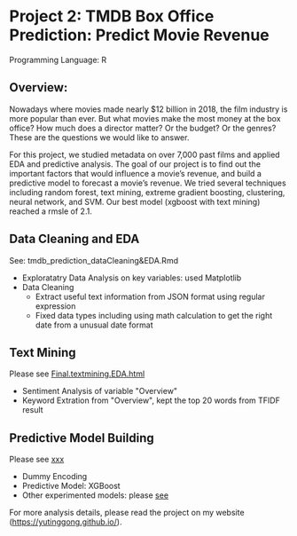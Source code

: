 # Project 2: TMDB Box Office Prediction: Predict Movie Revenue
Programming Language: R

## Overview:
Nowadays where movies made nearly $12 billion in 2018, the film industry is more popular than ever. But what movies make the most money at the box office? How much does a director matter? Or the budget? Or the genres? These are the questions we would like to answer. 

For this project, we studied metadata on over 7,000 past films and applied EDA and predictive analysis. The goal of our project is to find out the important factors that would influence a movie’s revenue, and build a predictive model to forecast a movie’s revenue. 
We tried several techniques including random forest, text mining, extreme gradient boosting, clustering, neural network, and SVM. Our best model (xgboost with text mining) reached a rmsle of 2.1.

## Data Cleaning and EDA
See: tmdb_prediction_dataCleaning&EDA.Rmd
* Exploratatry Data Analysis on key variables: used Matplotlib
* Data Cleaning
  * Extract useful text information from JSON format using regular expression
  * Fixed data types including using math calculation to get the right date from a unusual date format
 
## Text Mining
Please see [Final.textmining.EDA.html](https://htmlpreview.github.io/?https://raw.githubusercontent.com/yutinggong/Project2movieRevenuePrediction/master/Final.textmining.EDA.html)
* Sentiment Analysis of variable "Overview" 
* Keyword Extration from "Overview", kept the top 20 words from TFIDF result

## Predictive Model Building
Please see [xxx](https://htmlpreview.github.io/?https://github.com/yutinggong/Project2movieRevenuePrediction/blob/master/tmdb_FinalAnalysis.html)
* Dummy Encoding
* Predictive Model: XGBoost
* Other experimented models: please [see](https://raw.githubusercontent.com/yutinggong/Project2movieRevenuePrediction/master/Working%20R.model.html)


For more analysis details, please read the project on my website (https://yutinggong.github.io/).

